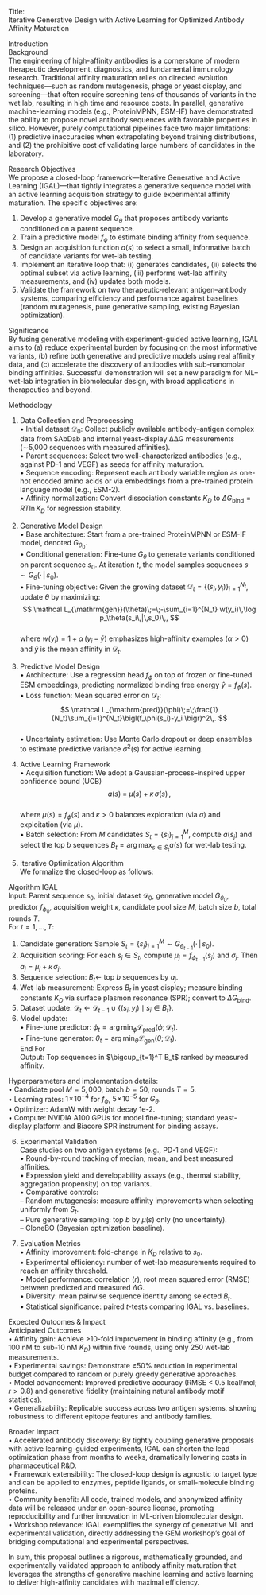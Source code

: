 Title:  
Iterative Generative Design with Active Learning for Optimized Antibody Affinity Maturation  

Introduction  
Background  
The engineering of high-affinity antibodies is a cornerstone of modern therapeutic development, diagnostics, and fundamental immunology research. Traditional affinity maturation relies on directed evolution techniques—such as random mutagenesis, phage or yeast display, and screening—that often require screening tens of thousands of variants in the wet lab, resulting in high time and resource costs. In parallel, generative machine-learning models (e.g., ProteinMPNN, ESM-IF) have demonstrated the ability to propose novel antibody sequences with favorable properties in silico. However, purely computational pipelines face two major limitations: (1) predictive inaccuracies when extrapolating beyond training distributions, and (2) the prohibitive cost of validating large numbers of candidates in the laboratory.  

Research Objectives  
We propose a closed-loop framework—Iterative Generative and Active Learning (IGAL)—that tightly integrates a generative sequence model with an active learning acquisition strategy to guide experimental affinity maturation. The specific objectives are:  
1. Develop a generative model $G_\theta$ that proposes antibody variants conditioned on a parent sequence.  
2. Train a predictive model $f_\phi$ to estimate binding affinity from sequence.  
3. Design an acquisition function $a(s)$ to select a small, informative batch of candidate variants for wet-lab testing.  
4. Implement an iterative loop that: (i) generates candidates, (ii) selects the optimal subset via active learning, (iii) performs wet-lab affinity measurements, and (iv) updates both models.  
5. Validate the framework on two therapeutic‐relevant antigen–antibody systems, comparing efficiency and performance against baselines (random mutagenesis, pure generative sampling, existing Bayesian optimization).  

Significance  
By fusing generative modeling with experiment-guided active learning, IGAL aims to (a) reduce experimental burden by focusing on the most informative variants, (b) refine both generative and predictive models using real affinity data, and (c) accelerate the discovery of antibodies with sub-nanomolar binding affinities. Successful demonstration will set a new paradigm for ML–wet-lab integration in biomolecular design, with broad applications in therapeutics and beyond.  

Methodology  
1. Data Collection and Preprocessing  
• Initial dataset $\mathcal D_0$: Collect publicly available antibody–antigen complex data from SAbDab and internal yeast-display ΔΔG measurements (∼5,000 sequences with measured affinities).  
• Parent sequences: Select two well-characterized antibodies (e.g., against PD-1 and VEGF) as seeds for affinity maturation.  
• Sequence encoding: Represent each antibody variable region as one-hot encoded amino acids or via embeddings from a pre-trained protein language model (e.g., ESM-2).  
• Affinity normalization: Convert dissociation constants $K_D$ to $\Delta G_{\mathrm{bind}} = RT\ln K_D$ for regression stability.  

2. Generative Model Design  
• Base architecture: Start from a pre-trained ProteinMPNN or ESM-IF model, denoted $G_{\theta_0}$.  
• Conditional generation: Fine-tune $G_\theta$ to generate variants conditioned on parent sequence $s_0$. At iteration $t$, the model samples sequences $s\sim G_\theta(\cdot\,|\,s_0)$.  
• Fine-tuning objective: Given the growing dataset $\mathcal D_t=\{(s_i,y_i)\}_{i=1}^{N_t}$, update $\theta$ by maximizing:  
  $$
  \mathcal L_{\mathrm{gen}}(\theta)\;=\;-\sum_{i=1}^{N_t} w(y_i)\,\log p_\theta(s_i\,|\,s_0)\,,
  $$  
  where $w(y_i)=1+\alpha\,(y_i-\bar y)$ emphasizes high-affinity examples ($\alpha>0$) and $\bar y$ is the mean affinity in $\mathcal D_t$.  

3. Predictive Model Design  
• Architecture: Use a regression head $f_\phi$ on top of frozen or fine-tuned ESM embeddings, predicting normalized binding free energy $\hat y = f_\phi(s)$.  
• Loss function: Mean squared error on $\mathcal D_t$:  
  $$  
  \mathcal L_{\mathrm{pred}}(\phi)\;=\;\frac{1}{N_t}\sum_{i=1}^{N_t}\bigl(f_\phi(s_i)-y_i \bigr)^2\,.  
  $$  
• Uncertainty estimation: Use Monte Carlo dropout or deep ensembles to estimate predictive variance $\sigma^2(s)$ for active learning.  

4. Active Learning Framework  
• Acquisition function: We adopt a Gaussian-process–inspired upper confidence bound (UCB)  
  $$  
  a(s)\;=\;\mu(s)\;+\;\kappa\,\sigma(s)\,,  
  $$  
  where $\mu(s)=f_\phi(s)$ and $\kappa>0$ balances exploration (via $\sigma$) and exploitation (via $\mu$).  
• Batch selection: From $M$ candidates $S_t=\{s_j\}_{j=1}^M$, compute $a(s_j)$ and select the top $b$ sequences $B_t=\arg\max_{s\in S_t}a(s)$ for wet-lab testing.  

5. Iterative Optimization Algorithm  
We formalize the closed-loop as follows:  

Algorithm IGAL  
Input: Parent sequence $s_0$, initial dataset $\mathcal D_0$, generative model $G_{\theta_0}$, predictor $f_{\phi_0}$, acquisition weight $\kappa$, candidate pool size $M$, batch size $b$, total rounds $T$.  
For $t=1,\dots,T$:  
  1. Candidate generation: Sample $S_t=\{s_j\}_{j=1}^M\sim G_{\theta_{t-1}}(\cdot\,|\,s_0)$.  
  2. Acquisition scoring: For each $s_j\in S_t$, compute $\mu_j=f_{\phi_{t-1}}(s_j)$ and $\sigma_j$. Then $a_j=\mu_j+\kappa\,\sigma_j$.  
  3. Sequence selection: $B_t\leftarrow$ top $b$ sequences by $a_j$.  
  4. Wet-lab measurement: Express $B_t$ in yeast display; measure binding constants $K_D$ via surface plasmon resonance (SPR); convert to $\Delta G_{\mathrm{bind}}$.  
  5. Dataset update: $\mathcal D_t\leftarrow \mathcal D_{t-1}\cup\{(s_i,y_i)\mid s_i\in B_t\}$.  
  6. Model update:  
     • Fine-tune predictor: $\phi_t = \arg\min_\phi \mathcal L_{\mathrm{pred}}(\phi;\mathcal D_t)$.  
     • Fine-tune generator: $\theta_t = \arg\min_\theta \mathcal L_{\mathrm{gen}}(\theta;\mathcal D_t)$.  
End For  
Output: Top sequences in $\bigcup_{t=1}^T B_t$ ranked by measured affinity.  

Hyperparameters and implementation details:  
• Candidate pool $M=5{,}000$, batch $b=50$, rounds $T=5$.  
• Learning rates: $1\!\times\!10^{-4}$ for $f_\phi$, $5\!\times\!10^{-5}$ for $G_\theta$.  
• Optimizer: AdamW with weight decay 1e-2.  
• Compute: NVIDIA A100 GPUs for model fine-tuning; standard yeast-display platform and Biacore SPR instrument for binding assays.  

6. Experimental Validation  
Case studies on two antigen systems (e.g., PD-1 and VEGF):  
• Round-by-round tracking of median, mean, and best measured affinities.  
• Expression yield and developability assays (e.g., thermal stability, aggregation propensity) on top variants.  
• Comparative controls:  
  – Random mutagenesis: measure affinity improvements when selecting uniformly from $S_t$.  
  – Pure generative sampling: top $b$ by $\mu(s)$ only (no uncertainty).  
  – CloneBO (Bayesian optimization baseline).  

7. Evaluation Metrics  
• Affinity improvement: fold-change in $K_D$ relative to $s_0$.  
• Experimental efficiency: number of wet-lab measurements required to reach an affinity threshold.  
• Model performance: correlation ($r$), root mean squared error (RMSE) between predicted and measured $\Delta G$.  
• Diversity: mean pairwise sequence identity among selected $B_t$.  
• Statistical significance: paired $t$-tests comparing IGAL vs. baselines.  

Expected Outcomes & Impact  
Anticipated Outcomes  
• Affinity gain: Achieve >10-fold improvement in binding affinity (e.g., from 100 nM to sub-10 nM $K_D$) within five rounds, using only $250$ wet-lab measurements.  
• Experimental savings: Demonstrate ≥50% reduction in experimental budget compared to random or purely greedy generative approaches.  
• Model advancement: Improved predictive accuracy (RMSE < 0.5 kcal/mol; $r>0.8$) and generative fidelity (maintaining natural antibody motif statistics).  
• Generalizability: Replicable success across two antigen systems, showing robustness to different epitope features and antibody families.  

Broader Impact  
• Accelerated antibody discovery: By tightly coupling generative proposals with active learning–guided experiments, IGAL can shorten the lead optimization phase from months to weeks, dramatically lowering costs in pharmaceutical R&D.  
• Framework extensibility: The closed-loop design is agnostic to target type and can be applied to enzymes, peptide ligands, or small-molecule binding proteins.  
• Community benefit: All code, trained models, and anonymized affinity data will be released under an open-source license, promoting reproducibility and further innovation in ML-driven biomolecular design.  
• Workshop relevance: IGAL exemplifies the synergy of generative ML and experimental validation, directly addressing the GEM workshop’s goal of bridging computational and experimental perspectives.  

In sum, this proposal outlines a rigorous, mathematically grounded, and experimentally validated approach to antibody affinity maturation that leverages the strengths of generative machine learning and active learning to deliver high-affinity candidates with maximal efficiency.